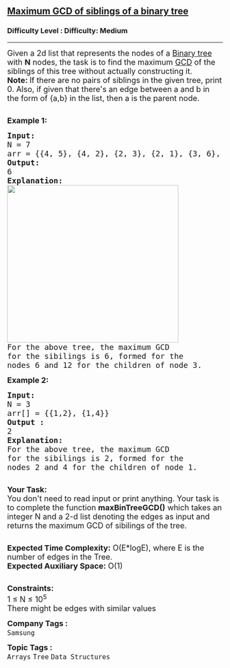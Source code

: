 <h2><a href="https://www.geeksforgeeks.org/problems/maximum-gcd-of-siblings-of-a-binary-tree/1?page=1&sortBy=submissions">Maximum GCD of siblings of a binary tree</a></h2><h3>Difficulty Level : Difficulty: Medium</h3><hr><div class="problems_problem_content__Xm_eO"><p><span style="font-size: 18px;">Given a 2d list that represents the nodes of a <a href="https://www.geeksforgeeks.org/binary-tree-data-structure/">Binary tree</a> with <strong>N</strong> nodes, the task is to find the maximum <a href="https://www.geeksforgeeks.org/c-program-find-gcd-hcf-two-numbers/">GCD</a> of the siblings of this tree without actually constructing it.<br><strong>Note: </strong>If there are no pairs of siblings in the given tree, print 0. Also, if given that there's an edge between a and b in the form of {a,b} in the list, then a is the parent node.</span></p>
<p><br><span style="font-size: 18px;"><strong>Example 1:</strong></span></p>
<pre><span style="font-size: 18px;"><strong>Input:
</strong>N = 7
arr = {{4, 5}, {4, 2}, {2, 3}, {2, 1}, {3, 6}, {3, 12}}
<strong>Output:
</strong>6
<strong>Explanation:</strong>
</span><img style="height: 367px; width: 400px;" src="https://media.geeksforgeeks.org/img-practice/PROD/addEditProblem/706340/Web/Other/ed5aea1d-c652-439f-b288-a2c013c1f0c1_1685087770.png" alt="">
<span style="font-size: 18px;">For the above tree, the maximum GCD
for the sibilings is 6, formed for the
nodes 6 and 12 for the children of node 3.</span>
</pre>
<div><span style="font-size: 18px;"><strong>Example 2:</strong></span></div>
<pre><span style="font-size: 18px;"><strong>Input:
</strong>N = 3
arr[] = {{1,2}, {1,4}} 
<strong>Output :</strong>
2</span>
<span style="font-size: 18px;"><strong>Explanation:</strong>
</span><img src="https://media.geeksforgeeks.org/img-practice/PROD/addEditProblem/706340/Web/Other/9b440579-82d9-4460-8fed-21d07d75bfa5_1685087771.png" alt="">
<span style="font-size: 18px;">For the above tree, the maximum GCD
for the sibilings is 2, formed for the
nodes 2 and 4 for the children of node 1.</span>
</pre>
<p><br><span style="font-size: 18px;"><strong>Your Task:&nbsp;&nbsp;</strong><br>You don't need to read input or print anything. Your task is to complete the function <strong>maxBinTreeGCD()</strong>&nbsp;which takes an integer N and a 2-d list denoting the edges as input and returns the maximum GCD of sibilings of the tree.</span></p>
<p><br><span style="font-size: 18px;"><strong>Expected Time Complexity:</strong> O(E*logE), where E is the number of edges in the Tree.<br><strong>Expected Auxiliary Space:</strong> O(1)</span></p>
<p><br><span style="font-size: 18px;"><strong>Constraints:</strong><br>1 ≤ N ≤ 10<sup>5</sup><br>There might be edges with similar values</span></p></div><p><span style=font-size:18px><strong>Company Tags : </strong><br><code>Samsung</code>&nbsp;<br><p><span style=font-size:18px><strong>Topic Tags : </strong><br><code>Arrays</code>&nbsp;<code>Tree</code>&nbsp;<code>Data Structures</code>&nbsp;